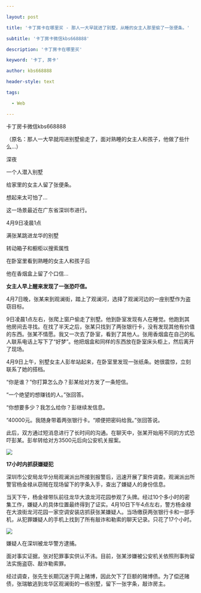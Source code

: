 ---
layout: post
title: '卡丁房卡在哪里买 - 那人一大早就进了别墅，从睡的女主人那里偷了一张便条。'
subtitle: '卡丁房卡微信kbs668888'
description: '卡丁房卡在哪里买'
keyword: '卡丁, 房卡'
author: kbs668888
header-style: text
tags:
  - Web
---
卡丁房卡微信kbs668888

（原名：那人一大早就闯进别墅偷走了，面对熟睡的女主人和孩子，他做了些什么…）

深夜

一个人潜入别墅

给家里的女主人留了张便条。

想起来太可怕了…

这一场景最近在广东省深圳市进行。

4月9日凌晨1点

满张某跳进龙华的别墅

转动箱子和橱柜以搜索属性

在卧室里看到熟睡的女主人和孩子后

他在香烟盒上留了个口信…

 **女主人早上醒来发现了一张恐吓信。**

4月7日晚，张某来到观澜街，踏上了观澜河，选择了观澜河边的一座别墅作为盗窃目标。

9日凌晨1点左右，张爬上窗户偷走了别墅。他到卧室发现有人在睡觉。他跑到其他房间去寻找。在找了半天之后，张某只找到了两张银行卡，没有发现其他有价值的东西。张某不情愿。我又一次去了卧室，看到了其他人。张用香烟盒在自己的私人联系电话上写下了“好梦”。他把烟盒和同样的东西放在卧室床头柜上，然后离开了现场。

4月9日上午，别墅女主人彭牟站起来，在卧室里发现一张纸条。她很震惊，立刻联系了她的搭档。

“你是谁？”你打算怎么办？彭某给对方发了一条短信。

“一个绝望的想赚钱的人。”张回答。

“你想要多少？我怎么给你？彭继续发信息。

“40000元。我随身带着两张银行卡。“顺便把密码给我。”张回答说。

此后，双方通过短消息进行了长时间的沟通。在聊天中，张某开始用不同的方式恐吓彭某。彭牟转给对方3500元后向公安机关报案。

![](http://dingyue.ws.126.net/PUkGS3PEFGqSgZi233oydqGIw=xhwCUzKhrHqtAosC6cY1555300173707.jpg)

 **17小时内抓获嫌疑犯**

深圳市公安局龙华分局观澜派出所接到报警后，迅速开展了案件调查。观澜派出所警官杨金禄从窃贼在现场留下的字条入手，查出了嫌疑人的身份信息。

当天下午，杨金禄带队前往龙华大浪龙河花园参观了头牌。经过10个多小时的密集工作，嫌疑人的具体位置最终得到了证实。4月10日下午4点左右，警方杨金禄在大浪街龙河花园一家空调安装店抓获张某嫌疑人。当场缴获两张银行卡和一部手机，从犯罪嫌疑人的手机上找到了所有敲诈和勒索的聊天记录。只花了17个小时。

![](http://dingyue.ws.126.net/mRsLZKGmI9O746nPtVGexCs800QOh3MCzsAFXEAZDpUGl1555300173710compressflag.jpg)

嫌疑人在深圳被龙华警方逮捕。

面对事实证据，张对犯罪事实供认不讳。目前，张某涉嫌被公安机关依照刑事拘留法实施盗窃、敲诈勒索罪。

经过调查，张先生长期沉迷于网上赌博，因此欠下了巨额的赌博债。为了偿还赌债，张瑞敏逃到龙华区观澜街的一栋别墅，留下一张字条，敲诈房主。

